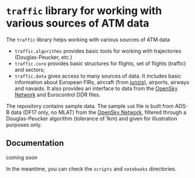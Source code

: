 # `traffic` library for working with various sources of ATM data

The `traffic` library helps working with various sources of ATM data

- `traffic.algorithms` provides basic tools for working with trajectories (Douglas-Peucker, etc.)
- `traffic.core` provides basic structures for flights, set of flights (traffic) and sectors;
- `traffic.data` gives access to many sources of data. It includes basic information about European FIRs, aircraft (from [junzis](https://junzisun.com/adb/)), airports, airways and navaids. It also provides an interface to data from the [OpenSky Network](https://opensky-network.org/) and Eurocontrol DDR files.

The repository contains sample data. The sample `so6` file is built from ADS-B data (DF17 only, no MLAT) from the [OpenSky Network](https://opensky-network.org/), filtered through a Douglas-Peucker algorithm (tolerance of 1km) and given for illustration purposes only.

## Documentation

coming soon

In the meantime, you can check the `scripts` and `notebooks` directories.
